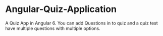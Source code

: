 # Angular-Quiz-Application
A Quiz App in Angular 6. You can add Questions in to quiz and a quiz test have multiple questions with multiple options.
